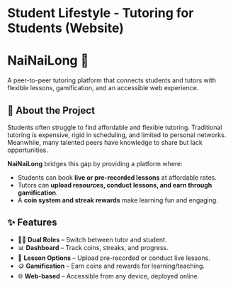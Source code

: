 # Student Lifestyle - Tutoring for Students (Website)

# NaiNaiLong 🦖 
A peer-to-peer tutoring platform that connects students and tutors with flexible lessons, gamification, and an accessible web experience.  

## 📌 About the Project  
Students often struggle to find affordable and flexible tutoring. Traditional tutoring is expensive, rigid in scheduling, and limited to personal networks. Meanwhile, many talented peers have knowledge to share but lack opportunities.  

**NaiNaiLong** bridges this gap by providing a platform where:  
- Students can book **live or pre-recorded lessons** at affordable rates.  
- Tutors can **upload resources, conduct lessons, and earn through gamification**.  
- A **coin system and streak rewards** make learning fun and engaging.  

## ✨ Features  
- 👩‍🏫 **Dual Roles** – Switch between tutor and student.  
- 📊 **Dashboard** – Track coins, streaks, and progress.  
- 🎥 **Lesson Options** – Upload pre-recorded or conduct live lessons.  
- 🪙 **Gamification** – Earn coins and rewards for learning/teaching.  
- 🌐 **Web-based** – Accessible from any device, deployed online.   

